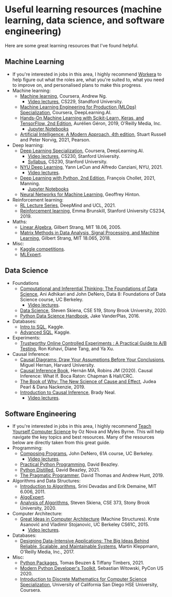 # Useful learning resources (machine learning, data science, and software engineering)
Here are some great learning resources that I've found helpful.  

## Machine Learning  
- If you're interested in jobs in this area, I highly recommend [Workera](https://workera.ai/) to help figure out what the roles are, what you're suited to, what you need to improve on, and personalised plans to make this progress.  
- Machine learning:  
  - [Machine learning](https://www.coursera.org/learn/machine-learning), Coursera, Andrew Ng.  
    - [Video lectures](https://www.youtube.com/playlist?list=PLoROMvodv4rMiGQp3WXShtMGgzqpfVfbU), CS229, Standford University.  
  - [Machine Learning Engineering for Production (MLOps) Specialization](https://www.coursera.org/specializations/machine-learning-engineering-for-production-mlops?utm_source=deeplearning-ai&utm_medium=institutions&utm_campaign=20210423-mlep-1-deeplearning-ai-institutions-dlai-website), Coursera, DeepLearning.AI.  
  - [Hands-On Machine Learning with Scikit-Learn, Keras, and TensorFlow, 2nd Edition](https://www.oreilly.com/library/view/hands-on-machine-learning/9781492032632/), Aurélien Géron, 2019, O'Reilly Media, Inc.  
    - [Jupyter Notebooks](https://github.com/ageron/handson-ml2)  
  - [Artificial Intelligence: A Modern Approach, 4th edition](http://aima.cs.berkeley.edu/), Stuart Russell and Peter Norvig, 2021, Pearson.  
- Deep learning:
  - [Deep Learning Specialization](https://www.coursera.org/specializations/deep-learning), Coursera, DeepLearning.AI.  
    - [Video lectures](https://www.youtube.com/playlist?list=PLoROMvodv4rOABXSygHTsbvUz4G_YQhOb), CS230, Stanford University.  
    - [Syllabus](http://cs230.stanford.edu/syllabus/), CS230, Stanford University.  
  - [NYU Deep Learning](https://atcold.github.io/NYU-DLSP21/), Yann LeCun and Alfredo Canziani, NYU, 2021.  
    - [Video lectures](https://www.youtube.com/playlist?list=PLLHTzKZzVU9e6xUfG10TkTWApKSZCzuBI).  
  - [Deep Learning with Python, 2nd Edition](https://www.manning.com/books/deep-learning-with-python-second-edition?a_aid=keras&a_bid=76564dff), François Chollet, 2021, Manning.  
    - [Jupyter Notebooks](https://github.com/fchollet/deep-learning-with-python-notebooks)  
  - [Neural Networks for Machine Learning](https://www.youtube.com/playlist?list=PLLssT5z_DsK_gyrQ_biidwvPYCRNGI3iv), Geoffrey Hinton.  
- Reinforcement learning:
  - [RL Lecture Series](https://www.youtube.com/playlist?list=PLqYmG7hTraZDVH599EItlEWsUOsJbAodm0), DeepMind and UCL, 2021.  
  - [Reinforcement learning](https://www.youtube.com/playlist?list=PLoROMvodv4rOSOPzutgyCTapiGlY2Nd8u), Emma Brunskill, Stanford University CS234, 2019.  
- Maths:
  - [Linear Algebra](https://www.youtube.com/playlist?list=PLE7DDD91010BC51F8), Gilbert Strang, MIT 18.06, 2005.  
  - [Matrix Methods in Data Analysis, Signal Processing, and Machine Learning](https://www.youtube.com/playlist?list=PLUl4u3cNGP63oMNUHXqIUcrkS2PivhN3k), Gilbert Strang, MIT 18.065, 2018.  
- Misc:
  - [Kaggle competitions](https://www.kaggle.com/competitions).  
  - [MLExpert](https://www.algoexpert.io/content#mle).  
  

## Data Science  
- Foundations
  - [Computational and Inferential Thinking: The Foundations of Data Science](https://inferentialthinking.com/chapters/intro.html), Ani Adhikari and John DeNero, Data 8: Foundations of Data Science course, UC Berkeley.  
    - [Video lectures](https://www.youtube.com/playlist?list=PL3juAj0fqNsI4HLvMJFnZDDabxAExG0wv).  
  - [Data Science](https://www.youtube.com/playlist?list=PLOtl7M3yp-DVODzTKX8JtXkm1EG3u2BsD), Steven Skiena, CSE 519, Stony Brook University, 2020.  
  - [Python Data Science Handbook](https://jakevdp.github.io/PythonDataScienceHandbook/), Jake VanderPlas, 2016.  
- Databases:
  - [Intro to SQL](https://www.kaggle.com/learn/intro-to-sql), Kaggle.  
  - [Advanced SQL](https://www.kaggle.com/learn/advanced-sql), Kaggle.  
- Experiments:
  - [Trustworthy Online Controlled Experiments : A Practical Guide to A/B Testing](https://experimentguide.com/), Ron Kohavi, Diane Tang, and Ya Xu.   
- Causal Inference:
  - [Causal Diagrams: Draw Your Assumptions Before Your Conclusions](https://www.edx.org/course/causal-diagrams-draw-your-assumptions-before-your), Miguel Hernan, Harvard University.  
  - [Causal Inference Book](https://www.hsph.harvard.edu/miguel-hernan/causal-inference-book/), Hernán MA, Robins JM (2020). Causal Inference: What If. Boca Raton: Chapman & Hall/CRC.  
  - [The Book of Why: The New Science of Cause and Effect](https://www.amazon.co.uk/Book-Why-Science-Cause-Effect/dp/0141982411/ref=asc_df_0141982411/?tag=googshopuk-21&linkCode=df0&hvadid=280101927806&hvpos=&hvnetw=g&hvrand=1515808143887519158&hvpone=&hvptwo=&hvqmt=&hvdev=c&hvdvcmdl=&hvlocint=&hvlocphy=9046357&hvtargid=pla-555411478238&psc=1&th=1&psc=1), Judea Pearl & Dana Nackenzie, 2019.  
  - [Introduction to Causal Inference](https://www.bradyneal.com/causal-inference-course), Brady Neal.  
    - [Video lectures](https://www.youtube.com/playlist?list=PLoazKTcS0RzZ1SUgeOgc6SWt51gfT80N0).  

## Software Engineering  
- If you're interested in jobs in this area, I highly recommend [Teach Yourself Computer Science](https://teachyourselfcs.com/) by Oz Nova and Myles Byrne. This will help navigate the key topics and best resources. Many of the resources below are directly taken from this great guide.   
- Programming:  
  - [Composing Programs](https://composingprograms.com/), John DeNero, 61A course, UC Berkeley.  
    - [Video lectures](https://www.youtube.com/c/JohnDeNero/playlists).  
  - [Practical Python Programming](https://github.com/dabeaz-course/practical-python), David Beazley.  
  - [Python Distilled](http://www.dabeaz.com/python-distilled/), David Beazley, 2021.  
  - [The Pragmatic Programmer](https://www.amazon.co.uk/Pragmatic-Programmer-journey-mastery-Anniversary-dp-0135957052/dp/0135957052/ref=dp_ob_title_bk), David Thomas and Andrew Hunt, 2019.  
- Algorithms and Data Structures:
  - [Introduction to Algorithms](https://youtube.com/playlist?list=PLUl4u3cNGP61Oq3tWYp6V_F-5jb5L2iHb), Srini Devadas and Erik Demaine, MIT 6.006, 2011.  
  - [AlgoExpert](https://www.algoexpert.io/).  
  - [Analysis of Algorithms](https://www.youtube.com/playlist?list=PLOtl7M3yp-DX6ic0HGT0PUX_wiNmkWkXx), Steven Skiena, CSE 373, Stony Brook University, 2020.  
- Computer Architecture:
  - [Great Ideas in Computer Architecture](https://inst.eecs.berkeley.edu//~cs61c/sp15/) (Machine Structures). Krste Asanović and Vladimir Stojanovic, UC Berkeley CS61C, 2015.  
    - [Video lectures](https://www.youtube.com/playlist?list=PLhMnuBfGeCDM8pXLpqib90mDFJI-e1lpk).  
- Databases:
  - [Designing Data-Intensive Applications: The Big Ideas Behind Reliable, Scalable, and Maintainable Systems](https://www.oreilly.com/library/view/designing-data-intensive-applications/9781491903063/), Martin Kleppmann, O'Reilly Media, Inc., 2017.  
- Misc:
  - [Python Packages](https://py-pkgs.org/), Tomas Beuzen & Tiffany Timbers, 2021.  
  - [Modern Python Developer's Toolkit](https://youtu.be/WkUBx3g2QfQ), Sebastian Witowski, PyCon US 2020.  
  - [Introduction to Discrete Mathematics for Computer Science Specialization](https://www.coursera.org/specializations/discrete-mathematics), University of California San Diego HSE University, Coursera.  
  

